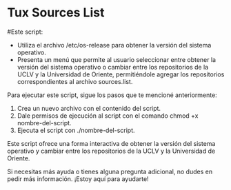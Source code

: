 # Tux Sources List

#Este script:

- Utiliza el archivo /etc/os-release para obtener la versión del sistema operativo.
- Presenta un menú que permite al usuario seleccionar entre obtener la versión del sistema operativo o cambiar entre los repositorios de la UCLV y la Universidad de Oriente, permitiéndole agregar los repositorios correspondientes al archivo sources.list.

Para ejecutar este script, sigue los pasos que te mencioné anteriormente:

1. Crea un nuevo archivo con el contenido del script.
2. Dale permisos de ejecución al script con el comando chmod +x nombre-del-script.
3. Ejecuta el script con ./nombre-del-script.

Este script ofrece una forma interactiva de obtener la versión del sistema operativo y cambiar entre los repositorios de la UCLV y la Universidad de Oriente.

Si necesitas más ayuda o tienes alguna pregunta adicional, no dudes en pedir más información. ¡Estoy aquí para ayudarte!
